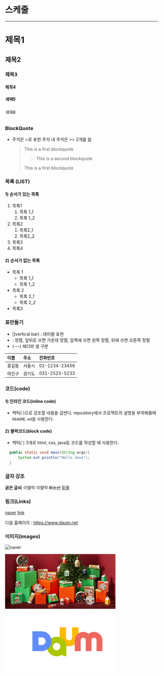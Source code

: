 # 스케줄

---

# 제목1

## 제목2

### 제목3

#### 제목4

##### 제목5

###### 제목6

### BlockQuote

- 주석은 >로 표현 주석 내 주석은 >> 2개를 씀
  > This is a first blockquote
  >
  > > This is a second blockquote
  >
  > This is a first blockquote

### 목록 (LIST)

#### 1) 순서가 있는 목록

1. 목록1
   1. 목록 1_1
   2. 목록 1_2
2. 목록2
   1. 목록2_1
   2. 목록2_2
3. 목록3
4. 목록4

#### 2) 순서가 없는 목록

- 목록 1
  - 목록 1_1
  - 목록 1_2
- 목록 2
  - 목록 2_1
  - 목록 2_2
- 목록3

### 표만들기

- |(vertical bar) : 테이블 표현
- : 정렬, 앞뒤로 쓰면 가운데 정렬, 앞쪽에 쓰면 왼쪽 정렬, 뒤에 쓰면 오른쪽 정렬
- (---) 헤더와 셀 구분

| 이름   | 주소   | 전화번호      |
| :----- | :----- | :------------ |
| 홍길동 | 서울시 | 02-1234-23456 |
| 여진구 | 경기도 | 031-2523-5233 |

### 코드(code)

#### 1) 인라인 코드(inline code)

- 백틱(\`)으로 강조할 내용을 감싼다.
  repository에서 프로젝트의 설명을 부여해줄때 `README.md`을 사용한다.

#### 2) 블럭코드(block code)

- 백틱(`) 3개로 html, css, java등 코드를 작성할 때 사용한다.

```java
  public static void main(String args){
      System.out.println("Hello Java");
  }
```

### 글자 강조

**굵은 글씨**
_이텔릭_
_이텔릭_
~~취소선~~
<u>밑줄</u>

### 링크(Links)

[naver](https:www.naver.com/)
[link](a.txt)

다음 홈페이지 : <https://www.daum.net>

### 이미지(images)

![naver](https://s.pstatic.net/static/www/mobile/edit/20221214/cropImg_728x360_112955548973432846.jpeg)

![box](images/mobile_152415321144.jpg)

[![daum](images/daum.png)](https://www.daum.net/)
